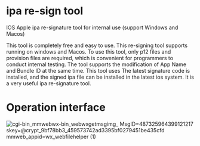 # ipa re-sign tool
IOS Apple ipa re-signature tool for internal use (support Windows and Macos)

This tool is completely free and easy to use. This re-signing tool supports running on windows and Macos. To use this tool, only p12 files and provision files are required, which is convenient for programmers to conduct internal testing. The tool supports the modification of App Name and Bundle ID at the same time. This tool uses The latest signature code is installed, and the signed ipa file can be installed in the latest ios system. It is a very useful ipa re-signature tool.
# Operation interface
![_cgi-bin_mmwebwx-bin_webwxgetmsgimg__ MsgID=487325964399121217 skey=@crypt_9bf78bb3_459573742ad3395bf0279451be435cfd mmweb_appid=wx_webfilehelper (1)](https://user-images.githubusercontent.com/117192490/199537276-215f4ef0-e95d-4665-a905-a062fbccf57c.jpg)
